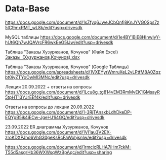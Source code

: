 # Data-Base
https://docs.google.com/document/d/1sZfyq6JweJCbQnfj8KnJYVG0Sps7z5IC9mxRMT_wL8k/edit?usp=drivesdk


MySQL таблицы
https://docs.google.com/document/d/1e4BY1BiE8HInwIyY-hUt6Qh7wJQAVrcFR6wkEeG5lJw/edit?usp=drivesdk 

Таблица "Заказы Хузуржанов, Кочунов" (Файл Excel) [Заказы_(Хузуржанов,Кочунов).xlsx](https://github.com/Roy42022p/Data-Base/files/9597680/_.xlsx)

Таблица "Заказы Хузуржанов, Кочунов" (Google Таблицы) https://docs.google.com/spreadsheets/d/1VXEYyrWmruXeL2vLPtfM8A0Zqzbt0iyZTYoOwMl3MNc/edit?usp=drivesdk

Лекция 20.09.2022 + ответы на вопросы https://docs.google.com/document/d/1Lcu8g_tg814vEM3RmMvEK1GMsayR5tpHT13YJrEEf4k/edit?usp=drivesdk

Ответы на вопросы до лекции 20.09.2022 https://docs.google.com/document/d/1-3RjTAnsxbLdhDkeDP-EQYpB5ik4iECw-JgeHJ1i4GQ/edit?usp=drivesdk

23.09.2022 ER диаграммы Хузуржанов, Кочунов
https://docs.google.com/document/d/1VI1au3V2EX-zroKDXPJho6VhG30geKsRcFaWohjsnIw/edit?usp=drivesdk

https://docs.google.com/document/d/1rmcicRLHA7iHm7ckM-T55d5asgrHb36WXWsqWzBpAqc/edit?usp=sharing
